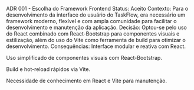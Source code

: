 ADR 001 - Escolha do Framework Frontend
Status: Aceito
Contexto:
 Para o desenvolvimento da interface do usuário do TaskFlow, era necessário um framework moderno, flexível e com ampla comunidade para facilitar o desenvolvimento e manutenção da aplicação.
Decisão:
 Optou-se pelo uso do React combinado com React-Bootstrap para componentes visuais e estilização, além do uso do Vite como ferramenta de build para otimizar o desenvolvimento.
Consequências:
Interface modular e reativa com React.


Uso simplificado de componentes visuais com React-Bootstrap.


Build e hot-reload rápidos via Vite.


Necessidade de conhecimento em React e Vite para manutenção.
